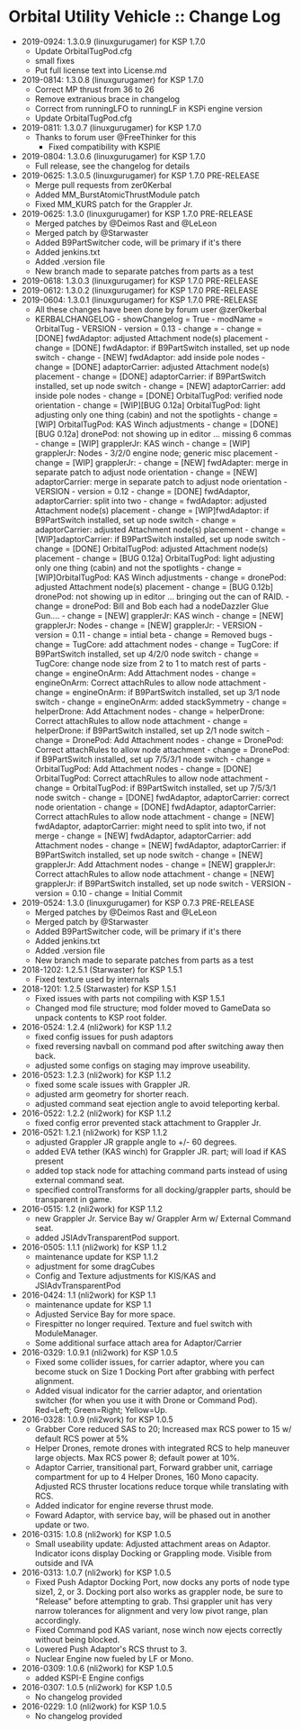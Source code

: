 # Orbital Utility Vehicle :: Change Log

* 2019-0924: 1.3.0.9 (linuxgurugamer) for KSP 1.7.0
	+ Update OrbitalTugPod.cfg
	+ small fixes
	+ Put full license text into License.md
* 2019-0814: 1.3.0.8 (linuxgurugamer) for KSP 1.7.0
	+ Correct MP thrust from 36 to 26
	+ Remove extranious brace in changelog
	+ Correct from runningLFO to runningLF in KSPi engine version
	+ Update OrbitalTugPod.cfg
* 2019-0811: 1.3.0.7 (linuxgurugamer) for KSP 1.7.0
	+ Thanks to forum user @FreeThinker for this
		- Fixed compatibility with KSPIE
* 2019-0804: 1.3.0.6 (linuxgurugamer) for KSP 1.7.0
	+ Full release, see the changelog for details
* 2019-0625: 1.3.0.5 (linuxgurugamer) for KSP 1.7.0 PRE-RELEASE
	+ Merge pull requests from zer0Kerbal
	+ Added MM_BurstAtomicThrustModule patch
	+ Fixed MM_KURS patch for the Grappler Jr.
* 2019-0625: 1.3.0 (linuxgurugamer) for KSP 1.7.0 PRE-RELEASE
	+ Merged patches by @Deimos Rast and @LeLeon
	+ Merged patch by @Starwaster
	+ Added B9PartSwitcher code, will be primary if it's there
	+ Added jenkins.txt
	+ Added .version file
	+ New branch made to separate patches from parts as a test
* 2019-0618: 1.3.0.3 (linuxgurugamer) for KSP 1.7.0 PRE-RELEASE
* 2019-0612: 1.3.0.2 (linuxgurugamer) for KSP 1.7.0 PRE-RELEASE
* 2019-0604: 1.3.0.1 (linuxgurugamer) for KSP 1.7.0 PRE-RELEASE
	+ All these changes have been done by forum user @zer0kerbal
	+ KERBALCHANGELOG
				- showChangelog = True
				- modName = OrbitalTug
				- VERSION
						- version = 0.13
						- change =
						- change = [DONE] fwdAdaptor: adjusted Attachment node(s) placement
						- change = [DONE] fwdAdaptor: if B9PartSwitch installed, set up  node switch
						- change - [NEW] fwdAdaptor: add inside pole nodes
						- change = [DONE] adaptorCarrier: adjusted Attachment node(s) placement
						- change = [DONE] adaptorCarrier: if B9PartSwitch installed, set up  node switch
						- change ﻿= [NEW] adaptorCarrier: add inside pole nodes
						- change = [DONE] OrbitalTugPod: verified node orientation
						- change = [WIP][BUG 0.12a] OrbitalTugPod: light adjusting only one thing (cabin) and not the spotlights
						- change = [WIP] OrbitalTugPod: KAS Winch adjustments
						- change = [DONE][BUG 0.12a] dronePod: not showing up in editor ... missing 6 commas
						- change = [WIP] grapplerJr: KAS winch
						- change = [WIP] grapplerJr: Nodes - 3/2/0 engine node; generic misc placement
						- change = [WIP] grapplerJr:
						- change = [NEW] fwdAdapter: merge in separate patch to adjust node orientation
						- change = [NEW] adaptorCarrier: merge in separate patch to adjust node orientation
				- VERSION
						- version = 0.12
						- change = [DONE] fwdAdaptor, adaptorCarrier: split into two
						- change = fwdAdaptor: adjusted Attachment node(s) placement
						- change = [WIP]fwdAdaptor: if B9PartSwitch installed, set up  node switch
						- change = adaptorCarrier: adjusted Attachment node(s) placement
						- change = [WIP]adaptorCarrier: if B9PartSwitch installed, set up  node switch
						- change = [DONE] OrbitalTugPod: adjusted Attachment node(s) placement
						- change = [BUG 0.12a] OrbitalTugPod: light adjusting only one thing (cabin) and not the spotlights
						- change = [WIP]OrbitalTugPod: KAS Winch adjustments
						- change = dronePod: adjusted Attachment node(s) placement
						- change = [BUG 0.12b] dronePod: not showing up in editor ... bringing out the can of RAID.
						- change = dronePod: Bill and Bob each had a nodeDazzler Glue Gun....
						- change = [NEW] grapplerJr: KAS winch
						- change = [NEW] grapplerJr: Nodes
						- change = [NEW] grapplerJr:
				- VERSION
						- version = 0.11
						- change = intial beta
						- change = Removed bugs
						- change = TugCore: add attachment nodes
						- change = TugCore: if B9PartSwitch installed, set up 4/2/0 node switch
						- change = TugCore: change node size from 2 to 1 to match rest of parts
						- change = engineOnArm: Add Attachment nodes
						- change = engineOnArm: Correct attachRules to allow node attachment
						- change = engineOnArm: if B9PartSwitch installed, set up 3/1 node switch
						- change = engineOnArm: added stackSymmetry
						- change = helperDrone: Add Attachment nodes
						- change = helperDrone: Correct attachRules to allow node attachment
						- change = helperDrone: if B9PartSwitch installed, set up 2/1 node switch
						- change = DronePod: Add Attachment nodes
						- change = DronePod: Correct attachRules to allow node attachment
						- change = DronePod: if B9PartSwitch installed, set up 7/5/3/1 node switch
						- change = OrbitalTugPod: Add Attachment nodes
						- change = [DONE] OrbitalTugPod: Correct attachRules to allow node attachment
						- change = OrbitalTugPod: if B9PartSwitch installed, set up 7/5/3/1 node switch
						- change = [DONE] fwdAdaptor, adaptorCarrier: correct node orientation
						- change = [DONE] fwdAdaptor, adaptorCarrier: Correct attachRules to allow node attachment
						- change = [NEW] fwdAdaptor, adaptorCarrier: might need to split into two, if not merge
						- change = [NEW] fwdAdaptor, adaptorCarrier: add Attachment nodes
						- change = [NEW] fwdAdaptor, adaptorCarrier: if B9PartSwitch installed, set up  node switch
						- change = [NEW] grapplerJr: Add Attachment nodes
						- change = [NEW] grapplerJr: Correct attachRules to allow node attachment
						- change = [NEW] grapplerJr: if B9PartSwitch installed, set up  node switch
				- VERSION
						- version = 0.10
						- change = Initial Commit
* 2019-0524: 1.3.0 (linuxgurugamer) for KSP 0.7.3 PRE-RELEASE
	+ Merged patches by @Deimos Rast and @LeLeon
	+ Merged patch by @Starwaster
	+ Added B9PartSwitcher code, will be primary if it's there
	+ Added jenkins.txt
	+ Added .version file
	+ New branch made to separate patches from parts as a test
* 2018-1202: 1.2.5.1 (Starwaster) for KSP 1.5.1
	+ Fixed texture used by internals
* 2018-1201: 1.2.5 (Starwaster) for KSP 1.5.1
	+ Fixed issues with parts not compiling with KSP 1.5.1
	+ Changed mod file structure; mod folder moved to GameData so unpack contents to KSP root folder.
* 2016-0524: 1.2.4 (nli2work) for KSP 1.1.2
	+ fixed config issues for push adaptors
	+ fixed reversing navball on command pod after switching away then back.
	+ adjusted some configs on staging may improve useability.
* 2016-0523: 1.2.3 (nli2work) for KSP 1.1.2
	+ fixed some scale issues with Grappler JR.
	+ adjusted arm geometry for shorter reach.
	+ adjusted command seat ejection angle to avoid teleporting kerbal.
* 2016-0522: 1.2.2 (nli2work) for KSP 1.1.2
	+ fixed config error prevented stack attachment to Grappler Jr.
* 2016-0521: 1.2.1 (nli2work) for KSP 1.1.2
	+ adjusted Grappler JR grapple angle to +/- 60 degrees.
	+ added EVA tether (KAS winch) for Grappler JR. part; will load if KAS present
	+ added top stack node for attaching command parts instead of using external command seat.
	+ specified controlTransforms for all docking/grappler parts, should be transparent in game.
* 2016-0515: 1.2 (nli2work) for KSP 1.1.2
	+ new Grappler Jr. Service Bay w/ Grappler Arm w/ External Command seat.
	+ added JSIAdvTransparentPod support.
* 2016-0505: 1.1.1 (nli2work) for KSP 1.1.2
	+ maintenance update for KSP 1.1.2
	+ adjustment for some dragCubes
	+ Config and Texture adjustments for KIS/KAS and JSIAdvTransparentPod
* 2016-0424: 1.1 (nli2work) for KSP 1.1
	+ maintenance update for KSP 1.1
	+ Adjusted Service Bay for more space.
	+ Firespitter no longer required. Texture and fuel switch with ModuleManager.
	+ Some additional surface attach area for Adaptor/Carrier
* 2016-0329: 1.0.9.1 (nli2work) for KSP 1.0.5
	+ Fixed some collider issues, for carrier adaptor, where you can become stuck on Size 1 Docking Port after grabbing with perfect alignment.
	+ Added visual indicator for the carrier adaptor, and orientation switcher (for when you use it with Drone or Command Pod). Red=Left; Green=Right; Yellow=Up.
* 2016-0328: 1.0.9 (nli2work) for KSP 1.0.5
	+ Grabber Core reduced SAS to 20; Increased max RCS power to 15 w/ default RCS power at 5%
	+ Helper Drones, remote drones with integrated RCS to help maneuver large objects. Max RCS power 8; default power at 10%.
	+ Adaptor Carrier, transitional part, Forward grabber unit, carriage compartment for up to 4 Helper Drones, 160 Mono capacity. Adjusted RCS thruster locations reduce torque while translating with RCS.
	+ Added indicator for engine reverse thrust  mode.
	+ Foward Adaptor, with service bay, will be phased out in another update or two.
* 2016-0315: 1.0.8 (nli2work) for KSP 1.0.5
	+ Small useability update: Adjusted attachment areas on Adaptor. Indicator icons display Docking or Grappling mode. Visible from outside and IVA
* 2016-0313: 1.0.7 (nli2work) for KSP 1.0.5
	+ Fixed Push Adaptor Docking Port, now docks any ports of node type size1, 2, or 3. Docking port also works as grappler node, be sure to "Release" before attempting to grab. Thsi grappler unit has very narrow tolerances for alignment and very low pivot range, plan accordingly.
	+ Fixed Command pod KAS variant, nose winch now ejects correctly without being blocked.
	+ Lowered Push Adaptor's RCS thrust to 3.
	+ Nuclear Engine now fueled by LF or Mono.
* 2016-0309: 1.0.6 (nli2work) for KSP 1.0.5
	+ added KSPI-E Engine configs
* 2016-0307: 1.0.5 (nli2work) for KSP 1.0.5
	+ No changelog provided
* 2016-0229: 1.0 (nli2work) for KSP 1.0.5
	+ No changelog provided
